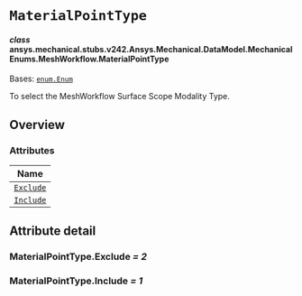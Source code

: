 # `MaterialPointType`



#### *class* ansys.mechanical.stubs.v242.Ansys.Mechanical.DataModel.MechanicalEnums.MeshWorkflow.MaterialPointType

Bases: [`enum.Enum`](https://docs.python.org/3/library/enum.html#enum.Enum)

To select the MeshWorkflow Surface Scope Modality Type.

<!-- !! processed by numpydoc !! -->

<a id="overview"></a>

## Overview

### Attributes

| Name |
| ------------------------------------------- |
| [`Exclude`](#MaterialPointType.Exclude) |
| [`Include`](#MaterialPointType.Include) |

<a id="attribute-detail"></a>

## Attribute detail

<a id="MaterialPointType.Exclude"></a>

### MaterialPointType.Exclude *= 2*

<a id="MaterialPointType.Include"></a>

### MaterialPointType.Include *= 1*


